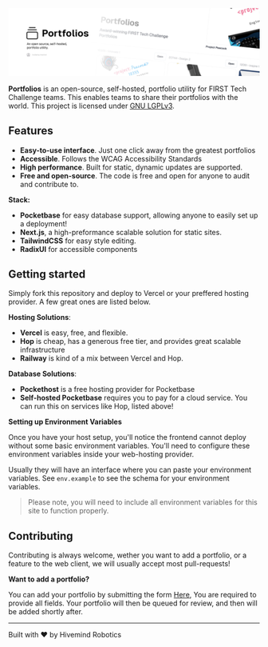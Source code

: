![Portfolios](.github/assets/banner.png)

<strong>Portfolios</strong> is an open-source, self-hosted, portfolio utility for FIRST Tech Challenge teams. This enables teams to share their portfolios with the world. This project is
licensed under [GNU LGPLv3](COPYING.LESSER).

## Features

- **Easy-to-use interface**. Just one click away from the greatest portfolios
- **Accessible**. Follows the WCAG Accessibility Standards
- **High performance**. Built for static, dynamic updates are supported.
- **Free and open-source**. The code is free and open for anyone to audit and contribute to.

**Stack:**

- **Pocketbase** for easy database support, allowing anyone to easily set up a deployment!
- **Next.js**, a high-preformance scalable solution for static sites.
- **TailwindCSS** for easy style editing.
- **RadixUI** for accessible components

## Getting started

Simply fork this repository and deploy to Vercel or your preffered hosting provider. A few great ones are listed below.

**Hosting Solutions**:

- **Vercel** is easy, free, and flexible.
- **Hop** is cheap, has a generous free tier, and provides great scalable infrastructure
- **Railway** is kind of a mix between Vercel and Hop.

**Database Solutions**:

- **Pockethost** is a free hosting provider for Pocketbase
- **Self-hosted Pocketbase** requires you to pay for a cloud service. You can run this on services like Hop, listed above!

**Setting up Environment Variables**

Once you have your host setup, you'll notice the frontend cannot deploy without some basic environment variables. You'll need to configure these environment variables inside your web-hosting provider.

Usually they will have an interface where you can paste your environment variables. See `env.example` to see the schema for your environment variables.

> Please note, you will need to include all environment variables for this site to function properly.

## Contributing

Contributing is always welcome, wether you want to add a portfolio, or a feature to the web client, we will usually accept most pull-requests!

**Want to add a portfolio?**

You can add your portfolio by submitting the form [Here](https://github.com/hivemindhq/portfolios/issues/new?assignees=&labels=addition&projects=&template=add_portfolio.yml&title=Portfolios+%C2%BB+), You are required to provide all fields. Your portfolio will then be queued for review, and then will be added shortly after. 

---

Built with ❤️ by Hivemind Robotics
